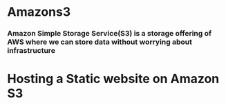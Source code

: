 # Amazons3

<h3>Amazon Simple Storage Service(S3) is a storage offering of AWS where we can store data without worrying about infrastructure

# Hosting a Static website on Amazon S3


